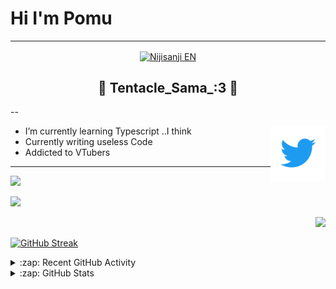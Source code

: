# Hi I'm Pomu 
---
<div align="center">

[<img align="center" alt="Nijisanji EN" width="650px" src="assets/Lazulight.webp" />](https://youtu.be/ZnP0cKNPE04?t=145)

## 🐙 Tentacle_Sama_:3 🐙


</div>


--
- I’m currently learning Typescript ..I think [<img align="right" alt="Follow me here | Twitter" width="88px" src="assets/twitter.gif" />](https://twitter.com/Hi_Im_Pomu)
- Currently writing useless Code
- Addicted to VTubers

---
                      
<p align = "left">
  <img src = "https://github-readme-stats.vercel.app/api/top-langs/?username=TentacleSama4254&theme=radical&layout=compact" width="480">
</p>
<p align = "left">
  <img src = "assets/aqua.gif">
</p>
<p align = "right">
  <img src = "https://github-readme-stats.vercel.app/api?username=TentacleSama4254&show_icons=true&theme=radical&layout=compact">
</p>

[![GitHub Streak](http://github-readme-streak-stats.herokuapp.com?user=TentacleSama4254&theme=radical&date_format=M%20j%5B%2C%20Y%5D)](https://git.io/streak-stats)
<details>
  <summary>:zap: Recent GitHub Activity</summary>
  
<!--START_SECTION:activity-->

<!--END_SECTION:activity-->

</details>

<details>
  <summary>:zap: GitHub Stats</summary>

 
